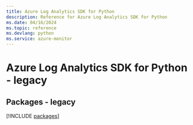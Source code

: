```yaml
---
title: Azure Log Analytics SDK for Python
description: Reference for Azure Log Analytics SDK for Python
ms.date: 04/16/2024
ms.topic: reference
ms.devlang: python
ms.service: azure-monitor
---
```

# Azure Log Analytics SDK for Python - legacy
## Packages - legacy
[!INCLUDE [packages](log-analytics-index.md)]